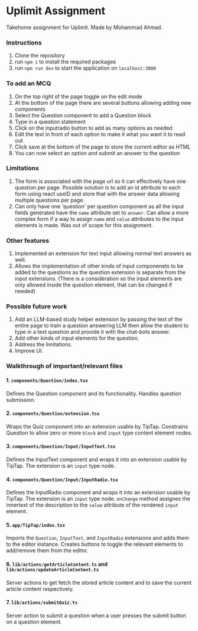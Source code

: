 # Uplimit Assignment

Takehome assignment for Uplimit. Made by Mohammad Ahmad.

### Instructions

1. Clone the repository
2. run `npm i` to install the required packages
3. run `npm run dev` to start the application on `localhost:3000`

### To add an MCQ

1. On the top right of the page toggle on the edit mode
2. At the bottom of the page there are several buttons allowing adding new components
3. Select the Question component to add a Question block
4. Type in a question statement
5. Click on the inputradio button to add as many options as needed
6. Edit the text in front of each option to make it what you want it to read out
7. Click save at the bottom of the page to store the current editor as HTML
8. You can now select an option and submit an answer to the question

### Limitations

1. The form is associated with the page url so it can effectively have one question per page. Possible solution is to add an id attribute to each form using react useID and store that with the answer data allowing multiple questions per page.
2. Can only have one 'question' per question component as all the input fields generated have the `name` attribute set to `answer`. Can allow a more complex form if a way to assign `name` and `value` attributes to the input elements is made. Was out of scope for this assignment.

### Other features

1. Implemented an extension for text input allowing normal text answers as well.
2. Allows the implementation of other kinds of input componenets to be added to the questions as the question extension is separate from the input extensions. (There is a consideration so the input elements are only allowed inside the question element, that can be changed if needed)

### Possible future work

1. Add an LLM-based study helper extension by passing the text of the entire page to train a question answering LLM then allow the student to type in a text question and provide it with the chat-bots answer.
2. Add other kinds of input elements for the question.
3. Address the limitations.
4. Improve UI.

### Walkthrough of important/relevant files

#### 1. `components/Question/index.tsx`
Defines the Question component and its functionality. Handles question submission.

#### 2. `components/Question/extension.tsx`
Wraps the Quiz component into an extension usable by TipTap. Constrains Question to allow zero or more `block` and `input` type content element nodes.

#### 3. `components/Question/Input/InputText.tsx`
Defines the InputText component and wraps it into an extension usable by TipTap. The extension is an `input` type node.

#### 4. `components/Question/Input/InputRadio.tsx`
Defines the InputRadio component and wraps it into an extension usable by TipTap. The extension is an `input` type node. `onChange` method assignes the innertext of the description to the `value` attribute of the rendered `input` element.

#### 5. `app/TipTap/index.tsx`
Imports the `Question`, `InputText`, and `InputRadio` extensions and adds them to the editor instance. Creates buttons to toggle the relevant elements to add/remove them from the editor.

#### 6. `lib/actions/getArticleContent.ts` and `lib/actions/updateArticleContent.ts`
Server actions to get fetch the stored article content and to save the current article content respectively.

#### 7. `lib/actions/submitQuiz.ts`
Server action to submit a question when a user presses the submit button on a question element.
